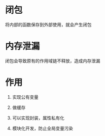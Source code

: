 # 闭包
  将内部的函数保存到外部使用，就会产生闭包

# 内存泄漏
  闭包会导致原有的作用域链不释放，造成内存泄漏

# 作用
  1. 实现公有变量

  2. 做缓存

  3. 可以实现封装，属性私有化

  4. 模块化开发，防止全局变量污染